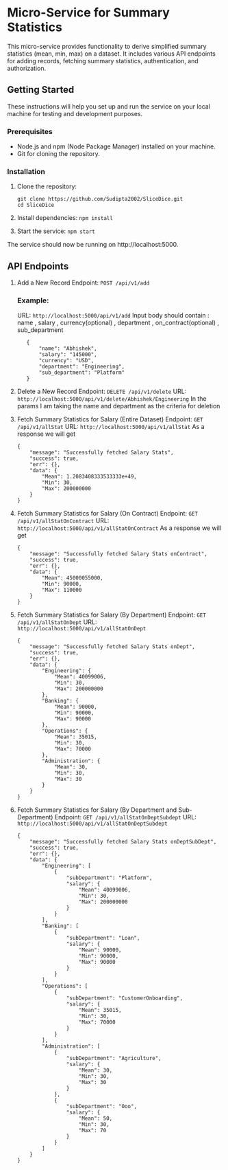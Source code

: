 # Micro-Service for Summary Statistics

This micro-service provides functionality to derive simplified summary statistics (mean, min, max) on a dataset. It includes various API endpoints for adding records, fetching summary statistics, authentication, and authorization.

## Getting Started

These instructions will help you set up and run the service on your local machine for testing and development purposes.

### Prerequisites

- Node.js and npm (Node Package Manager) installed on your machine.
- Git for cloning the repository.

### Installation

1. Clone the repository:

   ```
   git clone https://github.com/Sudipta2002/SliceDice.git
   cd SliceDice

2. Install dependencies:
    ```npm install```

3. Start the service:
    ```npm start```

The service should now be running on http://localhost:5000.

## API Endpoints
1. Add a New Record
    Endpoint: `POST /api/v1/add`
    ### Example:
     URL: `http://localhost:5000/api/v1/add`
     Input body should contain : name , salary , currency(optional) , department , on_contract(optional) , sub_department
     ```
        {
            "name": "Abhishek",
            "salary": "145000",
            "currency": "USD",
            "department": "Engineering",
            "sub_department": "Platform"
        }
     ```
2. Delete a New Record
    Endpoint: `DELETE /api/v1/delete`
     URL: `http://localhost:5000/api/v1/delete/Abhishek/Engineering`
     In the params I am taking the name and department as the criteria for deletion


3. Fetch Summary Statistics for Salary (Entire Dataset)
    Endpoint: `GET /api/v1/allStat`
    URL: `http://localhost:5000/api/v1/allStat`
    As a response we will get 
    ```
    {
        "message": "Successfully fetched Salary Stats",
        "success": true,
        "err": {},
        "data": {
            "Mean": 1.2083408333533333e+49,
            "Min": 30,
            "Max": 200000000
        }
    }
    ```
4.  Fetch Summary Statistics for Salary (On Contract)
    Endpoint: `GET /api/v1/allStatOnContract`
    URL: `http://localhost:5000/api/v1/allStatOnContract`
    As a response we will get 
    ```
    {
        "message": "Successfully fetched Salary Stats onContract",
        "success": true,
        "err": {},
        "data": {
            "Mean": 45000055000,
            "Min": 90000,
            "Max": 110000
        }
    }
    ```
5. Fetch Summary Statistics for Salary (By Department)
    Endpoint: `GET /api/v1/allStatOnDept`
    URL: `http://localhost:5000/api/v1/allStatOnDept`
    ```
    {
        "message": "Successfully fetched Salary Stats onDept",
        "success": true,
        "err": {},
        "data": {
            "Engineering": {
                "Mean": 40099006,
                "Min": 30,
                "Max": 200000000
            },
            "Banking": {
                "Mean": 90000,
                "Min": 90000,
                "Max": 90000
            },
            "Operations": {
                "Mean": 35015,
                "Min": 30,
                "Max": 70000
            },
            "Administration": {
                "Mean": 30,
                "Min": 30,
                "Max": 30
            }
        }
    }
    ```
6.  Fetch Summary Statistics for Salary (By Department and Sub-Department)
    Endpoint: `GET /api/v1/allStatOnDeptSubdept`
    URL: `http://localhost:5000/api/v1/allStatOnDeptSubdept`
    ```
    {
        "message": "Successfully fetched Salary Stats onDeptSubDept",
        "success": true,
        "err": {},
        "data": {
            "Engineering": [
                {
                    "subDepartment": "Platform",
                    "salary": {
                        "Mean": 40099006,
                        "Min": 30,
                        "Max": 200000000
                    }
                }
            ],
            "Banking": [
                {
                    "subDepartment": "Loan",
                    "salary": {
                        "Mean": 90000,
                        "Min": 90000,
                        "Max": 90000
                    }
                }
            ],
            "Operations": [
                {
                    "subDepartment": "CustomerOnboarding",
                    "salary": {
                        "Mean": 35015,
                        "Min": 30,
                        "Max": 70000
                    }
                }
            ],
            "Administration": [
                {
                    "subDepartment": "Agriculture",
                    "salary": {
                        "Mean": 30,
                        "Min": 30,
                        "Max": 30
                    }
                },
                {
                    "subDepartment": "Ooo",
                    "salary": {
                        "Mean": 50,
                        "Min": 30,
                        "Max": 70
                    }
                }
            ]
        }
    }
    ```
